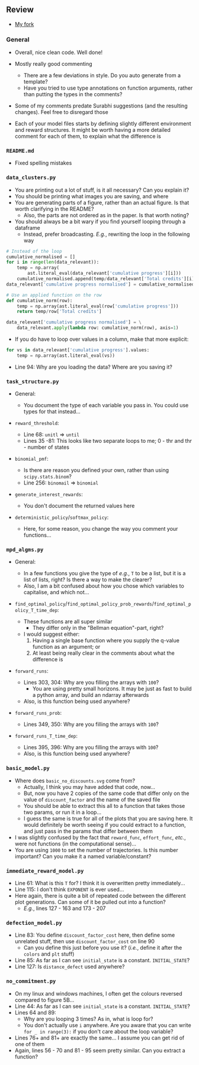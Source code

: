 ## Review

- [My fork](https://github.com/awebb-nz/procrastination_cogsci2024)

### General

- Overall, nice clean code. Well done!

- Mostly really good commenting
    - There are a few deviations in style. Do you auto generate from a template?
    - Have you tried to use type annotations on function arguments, rather than putting the types in the comments?

- Some of my comments predate Surabhi suggestions (and the resulting changes). Feel free to disregard those

- Each of your model files starts by defining slightly different environment and reward structures. It might be worth having a more detailed comment for each of them, to explain what the difference is 

### `README.md`

- Fixed spelling mistakes

### `data_clusters.py`

- You are printing out a lot of stuff, is it all necessary? Can you explain it?
- You should be printing what images you are saving, and where
- You are generating parts of a figure, rather than an actual figure. Is that worth clarifying in the README?
    - Also, the parts are not ordered as in the paper. Is that worth noting?
- You should always be a bit wary if you find yourself looping through a dataframe 
    - Instead, prefer broadcasting. *E.g.*, rewriting the loop in the following way
```python
# Instead of the loop
cumulative_normalised = []
for i in range(len(data_relevant)):
    temp = np.array(
        ast.literal_eval(data_relevant['cumulative progress'][i]))
    cumulative_normalised.append(temp/data_relevant['Total credits'][i])
data_relevant['cumulative progress normalised'] = cumulative_normalised

# Use an applied function on the row
def cumulative_norm(row):
    temp = np.array(ast.literal_eval(row['cumulative progress']))
    return temp/row['Total credits']

data_relevant['cumulative progress normalised'] = \
    data_relevant.apply(lambda row: cumulative_norm(row), axis=1)
```

- If you do have to loop over values in a column, make that more explicit:
```python
for vs in data_relevant['cumulative progress'].values:
    temp = np.array(ast.literal_eval(vs))
```

- Line 94: Why are you loading the data? Where are you saving it?

### `task_structure.py`

- General:
    - You document the type of each variable you pass in. You could use types for that instead...

- `reward_threshold`:
    - Line 68: `unitl` => `until`
    - Lines 35 -81: This looks like two separate loops to me; 0 - thr and thr - number of states

- `binomial_pmf`:
    - Is there are reason you defined your own, rather than using `scipy.stats.binom`?
    - Line 256: `binomail` => `binomial`

- `generate_interest_rewards`:
    - You don't document the returned values here

- `deterministic_policy`/`softmax_policy`:
    - Here, for some reason, you change the way you comment your functions...

### `mpd_algms.py`

- General:
    - In a few functions you give the type of *e.g.*, `T` to be a list, but it is a list of lists, right? Is there a way to make the clearer?
    - Also, I am a bit confused about how you chose which variables to capitalise, and which not...

- `find_optimal_policy`/`find_optimal_policy_prob_rewards`/`find_optimal_policy_T_time_dep`:
    - These functions are all super similar 
        - They differ only in the "Bellman equation"-part, right?
    - I would suggest either:
        1. Having a single base function where you supply the q-value function as an argument; or
        2. At least being really clear in the comments about what the difference is

- `forward_runs`:
    - Lines 303, 304: Why are you filling the arrays with `100`?
        - You are using pretty small horizons. It may be just as fast to build a python array, and build an ndarray afterwards
    - Also, is this function being used anywhere?

- `forward_runs_prob`:
    - Lines 349, 350: Why are you filling the arrays with `100`?

- `forward_runs_T_time_dep`:
    - Lines 395, 396: Why are you filling the arrays with `100`?
    - Also, is this function being used anywhere?


### `basic_model.py`

- Where does `basic_no_discounts.svg` come from?
    - Actually, I think you may have added that code, now...
    - But, now you have 2 copies of the same code that differ only on the value of `discount_factor` and the name of the saved file
    - You should be able to extract this all to a function that takes those two params, or run it in a loop...
    - I guess the same is true for all of the plots that you are saving here. It would definitely be worth seeing if you could extract to a function, and just pass in the params that differ between them
- I was slightly confused by the fact that `reward_func`, `effort_func`, *etc.*, were not functions (in the computational sense)...
- You are using `1000` to set the number of trajectories. Is this number important? Can you make it a named variable/constant?

### `immediate_reward_model.py`

- Line 61: What is this `T` for? I think it is overwritten pretty immediately...
- Line 115: I don't think `EXPONENT` is ever used...
- Here again, there is quite a bit of repeated code between the different plot generations. Can some of it be pulled out into a function?
    - *E.g.*, lines 127 - 163 and 173 - 207

### `defection_model.py`

- Line 83: You define `discount_factor_cost` here, then define some unrelated stuff, then use `discount_factor_cost` on line 90
    - Can you define this just before you use it? (*i.e.*, define it after the `colors` and `plt` stuff)
- Line 85: As far as I can see `initial_state` is a constant. `INITIAL_STATE`?
- Line 127: Is `distance_defect` used anywhere?

### `no_commitment.py`

- On my linux and windows machines, I often get the colours reversed compared to figure 5B...
- Line 44: As far as I can see `initial_state` is a constant. `INITIAL_STATE`?
- Lines 64 and 89:
    - Why are you looping 3 times? As in, what is loop for?
    - You don't actually use `i` anywhere. Are you aware that you can write `for _ in range(3):` if you don't care about the loop variable?
- Lines 76+ and 81+ are exactly the same... I assume you can get rid of one of them
- Again, lines 56 - 70 and 81 - 95 seem pretty similar. Can you extract a function?
